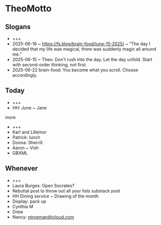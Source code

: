 # TheoMotto

## Slogans

* +++
* 2025-06-16 ~ <https://fs.blog/brain-food/june-15-2025/> ~ “The day I decided that my life was magical, there was suddenly magic all around me.”
* 2025-06-15 ~ Theo: Don't rush into the day. Let the day unfold. Start with second-order thinking, not first.
* 2025-06-22 brain-food: You become what you scroll. Choose accordingly.

## Today

* +++
* HH: June ~ Jane

more

* +++
* Karl and Lillemor
* Patrick: lunch
* Donna: Sherrill
* Aaron ~ Vish
* GBXML

## Whenever

* +++
* Laura Burges: Open Socrates?
* Rebuttal post to throw out all your lists substack post
* HH Dining service ~ Drawing of the month
* Display: pack up
* Cynthia M
* Drew
* Nancy: <ntrogman@icloud.com>
